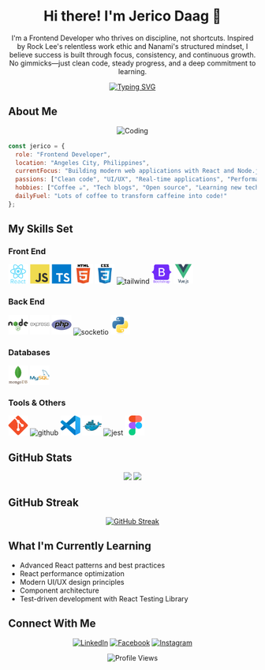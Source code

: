 <div align="center">
  
# Hi there! I'm Jerico Daag 👋

I'm a Frontend Developer who thrives on discipline, not shortcuts. Inspired by Rock Lee's relentless work ethic and Nanami's structured mindset, I believe success is built through focus, consistency, and continuous growth. No gimmicks—just clean code, steady progress, and a deep commitment to learning.

[![Typing SVG](https://readme-typing-svg.herokuapp.com?font=Fira+Code&size=25&duration=3000&pause=1000&color=2F81F7&center=true&vCenter=true&random=false&width=600&lines=Full+Stack+Developer+%F0%9F%92%BB;Software+Engineer+%F0%9F%9A%80;Code+Enthusiast+%F0%9F%92%A1;Always+Learning%2C+Always+Growing+%F0%9F%8C%B1)](https://git.io/typing-svg)

</div>

## About Me

<div align="center">
  <img src="https://media4.giphy.com/media/v1.Y2lkPTc5MGI3NjExc3ZqaTdzYXV1bTMyb2h4OWR3Y2xyd3B1eWh6bDRvMGd5eXY4bTUzZyZlcD12MV9pbnRlcm5hbF9naWZfYnlfaWQmY3Q9Zw/pVGsAWjzvXcZW4ZBTE/giphy.gif" alt="Coding" width="400"/>
</div>

```javascript
const jerico = {
  role: "Frontend Developer",
  location: "Angeles City, Philippines",
  currentFocus: "Building modern web applications with React and Node.js",
  passions: ["Clean code", "UI/UX", "Real-time applications", "Performance optimization"],
  hobbies: ["Coffee ☕", "Tech blogs", "Open source", "Learning new technologies"],
  dailyFuel: "Lots of coffee to transform caffeine into code!"
};
```

## My Skills Set

### Front End
<div>
  <img src="https://raw.githubusercontent.com/devicons/devicon/master/icons/react/react-original-wordmark.svg" alt="react" width="40" height="40"/>
  <img src="https://raw.githubusercontent.com/devicons/devicon/master/icons/javascript/javascript-original.svg" alt="javascript" width="40" height="40"/>
  <img src="https://raw.githubusercontent.com/devicons/devicon/master/icons/typescript/typescript-original.svg" alt="typescript" width="40" height="40"/>
  <img src="https://raw.githubusercontent.com/devicons/devicon/master/icons/html5/html5-original-wordmark.svg" alt="html5" width="40" height="40"/>
  <img src="https://raw.githubusercontent.com/devicons/devicon/master/icons/css3/css3-original-wordmark.svg" alt="css3" width="40" height="40"/>
  <img src="https://www.vectorlogo.zone/logos/tailwindcss/tailwindcss-icon.svg" alt="tailwind" width="40" height="40"/>
  <img src="https://raw.githubusercontent.com/devicons/devicon/master/icons/bootstrap/bootstrap-plain-wordmark.svg" alt="bootstrap" width="40" height="40"/>
  <img src="https://raw.githubusercontent.com/devicons/devicon/master/icons/vuejs/vuejs-original-wordmark.svg" alt="vuejs" width="40" height="40"/>
</div>

### Back End
<div>
  <img src="https://raw.githubusercontent.com/devicons/devicon/master/icons/nodejs/nodejs-original-wordmark.svg" alt="nodejs" width="40" height="40"/>
  <img src="https://raw.githubusercontent.com/devicons/devicon/master/icons/express/express-original-wordmark.svg" alt="express" width="40" height="40"/>
  <img src="https://raw.githubusercontent.com/devicons/devicon/master/icons/php/php-original.svg" alt="php" width="40" height="40"/>
  <img src="https://www.vectorlogo.zone/logos/socketio/socketio-icon.svg" alt="socketio" width="40" height="40"/>
  <img src="https://raw.githubusercontent.com/devicons/devicon/master/icons/python/python-original.svg" alt="python" width="40" height="40"/>
</div>

### Databases
<div>
  <img src="https://raw.githubusercontent.com/devicons/devicon/master/icons/mongodb/mongodb-original-wordmark.svg" alt="mongodb" width="40" height="40"/>
  <img src="https://raw.githubusercontent.com/devicons/devicon/master/icons/mysql/mysql-original-wordmark.svg" alt="mysql" width="40" height="40"/>
</div>

### Tools & Others
<div>
  <img src="https://raw.githubusercontent.com/devicons/devicon/master/icons/git/git-original.svg" alt="git" width="40" height="40"/>
  <img src="https://www.vectorlogo.zone/logos/github/github-icon.svg" alt="github" width="40" height="40"/>
  <img src="https://raw.githubusercontent.com/devicons/devicon/master/icons/vscode/vscode-original.svg" alt="vscode" width="40" height="40"/>
  <img src="https://raw.githubusercontent.com/devicons/devicon/master/icons/docker/docker-original.svg" alt="docker" width="40" height="40"/>
  <img src="https://www.vectorlogo.zone/logos/jestjsio/jestjsio-icon.svg" alt="jest" width="40" height="40"/>
  <img src="https://raw.githubusercontent.com/devicons/devicon/master/icons/figma/figma-original.svg" alt="figma" width="40" height="40"/>
</div>



## GitHub Stats

<div align="center">
  <img height="180em" src="https://github-readme-stats.vercel.app/api?username=jericodaag&show_icons=true&theme=tokyonight" />
  <img height="180em" src="https://github-readme-stats.vercel.app/api/top-langs/?username=jericodaag&layout=compact&theme=tokyonight" />
</div>

## GitHub Streak

<div align="center">
  
[![GitHub Streak](https://github-readme-streak-stats.herokuapp.com/?user=jericodaag&theme=tokyonight)](https://git.io/streak-stats)

</div>

## What I'm Currently Learning

- Advanced React patterns and best practices
- React performance optimization
- Modern UI/UX design principles
- Component architecture
- Test-driven development with React Testing Library

## Connect With Me

<div align="center">
  
[![LinkedIn](https://img.shields.io/badge/LinkedIn-0077B5?style=for-the-badge&logo=linkedin&logoColor=white)](https://www.linkedin.com/in/jerico-daag)
[![Facebook](https://img.shields.io/badge/Facebook-1877F2?style=for-the-badge&logo=facebook&logoColor=white)](https://www.facebook.com/DaagEco/)
[![Instagram](https://img.shields.io/badge/Instagram-E4405F?style=for-the-badge&logo=instagram&logoColor=white)](https://www.instagram.com/ecodaag/)

<img src="https://komarev.com/ghpvc/?username=jericodaag&color=blue&style=for-the-badge" alt="Profile Views" />
</div>
